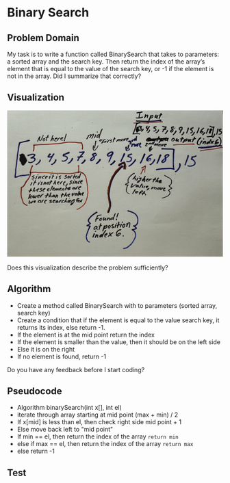 # Binary Search

## Problem Domain

My task is to write a function called BinarySearch that takes to parameters: a sorted array and the search key. Then return the index of the array’s element that is equal to the value of the search key, or -1 if the element is not in the array.  Did I summarize that correctly?

## Visualization

![Visualization](vis3.png)

Does this visualization describe the problem sufficiently?

## Algorithm

- Create a method called BinarySearch with to parameters (sorted array, search key)
- Create a condition that if the element is equal to the value search key, it returns its index, else return -1.
- If the element is at the mid point return the index
- If the element is smaller than the value, then it should be on the left side
- Else it is on the right
- If no element is found, return -1

Do you have any feedback before I start coding?

## Pseudocode

- Algorithm binarySearch(int x[], int el)
- iterate through array starting at mid point (max + min) / 2
- If x[mid] is less than el, then check right side mid point + 1
- Else move back left to "mid point"
- If min == el, then return the index of the array `return min`
- else if max == el, then return the index of the array `return max`
- else return -1

## Test
